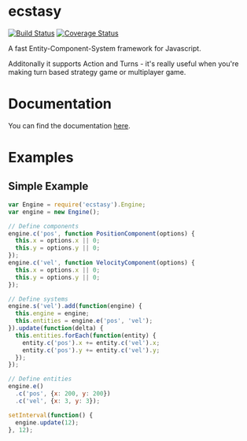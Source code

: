 ecstasy
=======

[![Build Status](https://travis-ci.org/yoo2001818/ecstasy.svg?branch=master)](https://travis-ci.org/yoo2001818/ecstasy)
[![Coverage Status](https://coveralls.io/repos/yoo2001818/ecstasy/badge.svg?branch=master)](https://coveralls.io/r/yoo2001818/ecstasy)

A fast Entity-Component-System framework for Javascript.

Additonally it supports Action and Turns - it's really useful when you're making
turn based strategy game or multiplayer game.

Documentation
=============

You can find the documentation [here](http://yoo2001818.github.io/ecstasy/).

Examples
========

Simple Example
--------------
```javascript
var Engine = require('ecstasy').Engine;
var engine = new Engine();

// Define components
engine.c('pos', function PositionComponent(options) {
  this.x = options.x || 0;
  this.y = options.y || 0;
});
engine.c('vel', function VelocityComponent(options) {
  this.x = options.x || 0;
  this.y = options.y || 0;
});

// Define systems
engine.s('vel').add(function(engine) {
  this.engine = engine;
  this.entities = engine.e('pos', 'vel');
}).update(function(delta) {
  this.entities.forEach(function(entity) {
    entity.c('pos').x += entity.c('vel').x;
    entity.c('pos').y += entity.c('vel').y;
  });
});

// Define entities
engine.e()
  .c('pos', {x: 200, y: 200})
  .c('vel', {x: 3, y: 3});

setInterval(function() {
  engine.update(12);
}, 12);
```
